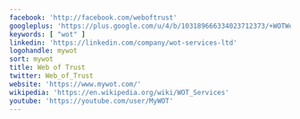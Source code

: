 ```yaml
---
facebook: 'http://facebook.com/weboftrust'
googleplus: 'https://plus.google.com/u/4/b/103189666334023712373/+WOTWebofTrust/about'
keywords: [ "wot" ]
linkedin: 'https://linkedin.com/company/wot-services-ltd'
logohandle: mywot
sort: mywot
title: Web of Trust
twitter: Web_of_Trust
website: 'https://www.mywot.com/'
wikipedia: 'https://en.wikipedia.org/wiki/WOT_Services'
youtube: 'https://youtube.com/user/MyWOT'
---
```

